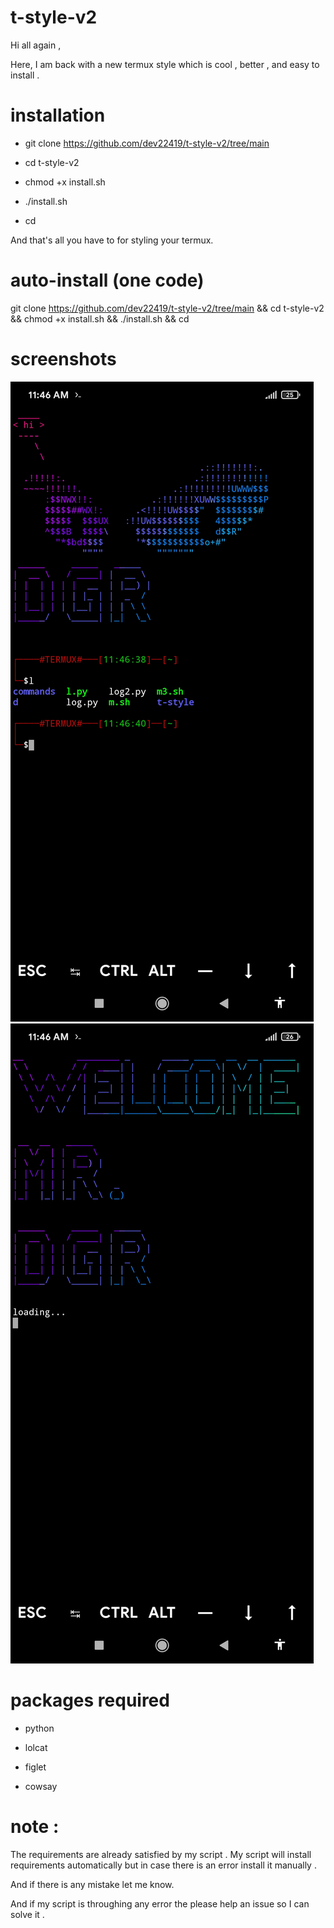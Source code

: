 # t-style-v2

Hi all again ,

Here, I am back with a new termux style which is cool , better , and easy to install .

# installation

- git clone https://github.com/dev22419/t-style-v2/tree/main

- cd t-style-v2

- chmod +x install.sh

- ./install.sh

- cd 

And that's all you have to for styling your termux.

# auto-install (one code)

git clone https://github.com/dev22419/t-style-v2/tree/main && cd t-style-v2 && chmod +x install.sh && ./install.sh && cd 

# screenshots

![](Photo.png)
![](Photo2.png)

# packages required

- python

- lolcat 

- figlet

- cowsay

# note :

The requirements are already satisfied by my script . My script will install requirements automatically but in case there is an error install it manually .

And if there is any mistake let me know.

And if my script is throughing any error the please help an issue so I can solve it .
